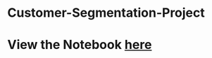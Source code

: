 # Customer-Segmentation-Project

# View the Notebook [here](https://nbviewer.jupyter.org/github/joeanton719/Customer-Segmentation-Project/blob/main/joe_work.ipynb)
